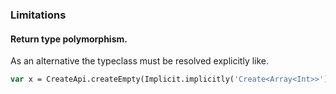 ### Limitations

#### Return type polymorphism.

As an alternative the typeclass must be resolved explicitly like.

```haxe
var x = CreateApi.createEmpty(Implicit.implicitly('Create<Array<Int>>'));
```


